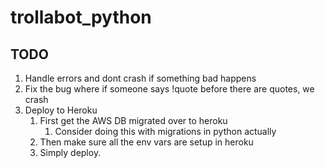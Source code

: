 # trollabot_python

## TODO

1. Handle errors and dont crash if something bad happens
2. Fix the bug where if someone says !quote before there are quotes, we crash
3. Deploy to Heroku
    1. First get the AWS DB migrated over to heroku
        1. Consider doing this with migrations in python actually
    2. Then make sure all the env vars are setup in heroku
    3. Simply deploy.